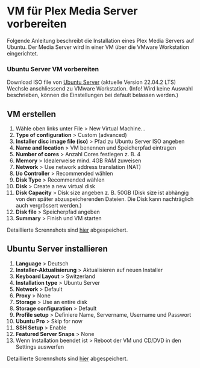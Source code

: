 # VM für Plex Media Server vorbereiten

Folgende Anleitung beschreibt die Installation eines Plex Media Servers auf Ubuntu.
Der Media Server wird in einer VM über die VMware Workstation eingerichtet.

### Ubuntu Server VM vorbereiten
Download ISO file von [Ubuntu Server](https://ubuntu.com/download/server) (aktuelle Version 22.04.2 LTS)
Wechsle anschliessend zu VMware Workstation.
(Info! Wird keine Auswahl beschrieben, können die Einstellungen bei default belassen werden.) 

## VM erstellen
1. Wähle oben links unter File > New Virtual Machine...
2. **Type of configuration** > Custom (advanced)
3. **Installer disc image file (iso)** > Pfad zu Ubuntu Server ISO angeben
4. **Name and location** > VM benennen und Speicherpfad eintragen
5. **Number of cores** > Anzahl Cores festlegen z. B. 4
6. **Memory** > Idealerweise mind. 4GB RAM zuweisen
7. **Network** > Use network address translation (NAT)
8. **I/o Controller** > Recommended wählen
9. **Disk Type** > Recommended wählen
10. **Disk** > Create a new virtual disk
11. **Disk Capacity** > Disk size angeben z. B. 50GB
(Disk size ist abhängig von den später abzuspeicherenden Dateien. Die Disk kann nachträglich auch vergrössert werden.)
12. **Disk file** > Speicherpfad angeben
13. **Summary** > Finish und VM starten

Detaillierte Scrennshots sind [hier](pictures/create-vm) abgespeichert.

## Ubuntu Server installieren
1. **Language** > Deutsch
2. **Installer-Aktualisierung** > Aktualisieren auf neuen Installer
3. **Keyboard Layout** > Switzerland
4. **Installation type** > Ubuntu Server
5. **Network** > Default
6. **Proxy** > None
7. **Storage** > Use an entire disk
8. **Storage configuration** > Default
9. **Profile setup** > Definiere Name, Servername, Username und Passwort
10. **Ubuntu Pro** > Skip for now
11. **SSH Setup** > Enable
12. **Featured Server Snaps** > None
13. Wenn Installation beendet ist > Reboot der VM und CD/DVD in den Settings auswerfen

Detaillierte Scrennshots sind [hier](pictures/install-ubuntu) abgespeichert.